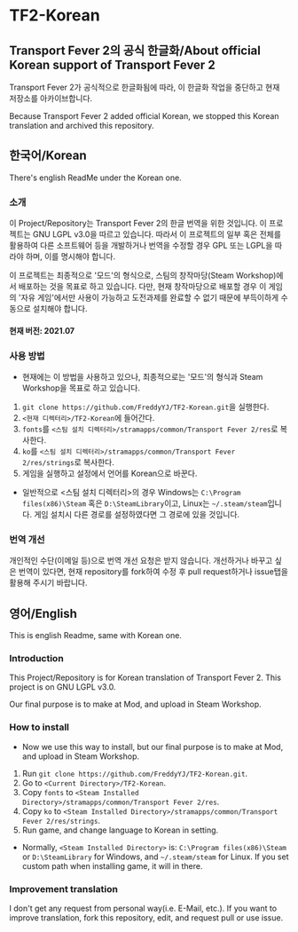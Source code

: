 # TF2-Korean

## Transport Fever 2의 공식 한글화/About official Korean support of Transport Fever 2
Transport Fever 2가 공식적으로 한글화됨에 따라, 이 한글화 작업을 중단하고 현재 저장소를 아카이브합니다.

Because Transport Fever 2 added official Korean, we stopped this Korean translation and archived this repository.

## 한국어/Korean
There's english ReadMe under the Korean one.

### 소개
이 Project/Repository는 Transport Fever 2의 한글 번역을 위한 것입니다.
이 프로젝트는 GNU LGPL v3.0을 따르고 있습니다. 따라서 이 프로젝트의 일부 혹은 전체를 활용하여 다른 소프트웨어 등을 개발하거나 번역을 수정할 경우 GPL 또는 LGPL을 따라야 하며, 이를 명시해야 합니다.

이 프로젝트는 최종적으로 '모드'의 형식으로, 스팀의 창작마당(Steam Workshop)에서 배포하는 것을 목표로 하고 있습니다. 다만, 현재 창작마당으로 배포할 경우 이 게임의 '자유 게임'에서만 사용이 가능하고 도전과제를 완료할 수 없기 때문에 부득이하게 수동으로 설치해야 합니다.

#### 현재 버전: 2021.07
### 사용 방법
* 현재에는 이 방법을 사용하고 있으나, 최종적으로는 '모드'의 형식과 Steam Workshop을 목표로 하고 있습니다.
1. ```git clone https://github.com/FreddyYJ/TF2-Korean.git```을 실행한다.
2. ```<현재 디렉터리>/TF2-Korean```에 들어간다.
3. ```fonts```를 ```<스팀 설치 디렉터리>/stramapps/common/Transport Fever 2/res```로 복사한다.
4. ```ko```를 ```<스팀 설치 디렉터리>/stramapps/common/Transport Fever 2/res/strings```로 복사한다.
5. 게임을 실행하고 설정에서 언어를 Korean으로 바꾼다.
* 일반적으로 <스팀 설치 디렉터리>의 경우
Windows는 ```C:\Program files(x86)\Steam``` 혹은 ```D:\SteamLibrary```이고,
Linux는 ```~/.steam/steam```입니다.
게임 설치시 다른 경로를 설정하였다면 그 경로에 있을 것입니다.

### 번역 개선
개인적인 수단(이메일 등)으로 번역 개선 요청은 받지 않습니다.
개선하거나 바꾸고 싶은 번역이 있다면, 현재 repository를 fork하여 수정 후 pull request하거나 issue탭을 활용해 주시기 바랍니다.

## 영어/English
This is english Readme, same with Korean one.

### Introduction
This Project/Repository is for Korean translation of Transport Fever 2.
This project is on GNU LGPL v3.0.

Our final purpose is to make at Mod, and upload in Steam Workshop.

### How to install
* Now we use this way to install, but our final purpose is to make at Mod, and upload in Steam Workshop.
1. Run ```git clone https://github.com/FreddyYJ/TF2-Korean.git```.
2. Go to ```<Current Directory>/TF2-Korean```.
3. Copy ```fonts``` to ```<Steam Installed Directory>/stramapps/common/Transport Fever 2/res```.
4. Copy ```ko``` to ```<Steam Installed Directory>/stramapps/common/Transport Fever 2/res/strings```.
5. Run game, and change language to Korean in setting.
* Normally, ```<Steam Installed Directory>``` is:
```C:\Program files(x86)\Steam``` or ```D:\SteamLibrary``` for Windows,
and ```~/.steam/steam``` for Linux.
If you set custom path when installing game, it will in there.

### Improvement translation
I don't get any request from personal way(i.e. E-Mail, etc.).
If you want to improve translation, fork this repository, edit, and request pull or use issue.
